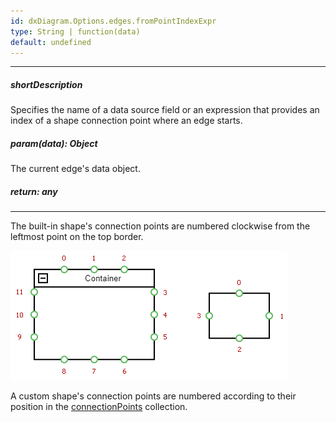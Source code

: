 ```yaml
---
id: dxDiagram.Options.edges.fromPointIndexExpr
type: String | function(data)
default: undefined
---
```

---
##### shortDescription
Specifies the name of a data source field or an expression that provides an index of a shape connection point where an edge starts.

##### param(data): Object
The current edge's data object.

##### return: any
<!-- Description goes here -->

---
The built-in shape's connection points are numbered clockwise from the leftmost point on the top border.

![Diagram - Shape Points](/images/diagram/point-index-expr.png)

A custom shape's connection points are numbered according to their position in the [connectionPoints](/api-reference/10%20UI%20Components/dxDiagram/1%20Configuration/customShapes/connectionPoints '/Documentation/ApiReference/UI_Components/dxDiagram/Configuration/customShapes/connectionPoints/') collection.